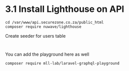 # 3.1 Install Lighthouse on API

```shell
cd /var/www/api.securezone.co.za/public_html
composer require nuwave/lighthouse
```

Create seeder for users table

```shell


```

You can add the playground here as well

```shell
composer require mll-lab/laravel-graphql-playground
```
